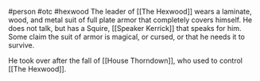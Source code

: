 #person #otc #hexwood 
The leader of [[The Hexwood]] wears a laminate, wood, and metal suit of full plate armor that completely covers himself.  He does not talk, but has a Squire, [[Speaker Kerrick]] that speaks for him.  Some claim the suit of armor is magical, or cursed, or that he needs it to survive.

He took over after the fall of [[House Thorndown]], who used to control [[The Hexwood]].